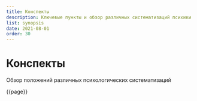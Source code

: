 ```yaml
---
title: Конспекты
description: Ключевые пункты и обзор различных систематизаций психики
list: synopsis
date: 2021-08-01
order: 30
---
```


# Конспекты

Обзор положений различных психологических систематизаций

<script setup>
  import {data} from './synopsis.data.js'
</script>

<page-card v-for="page in data"
 :key="page.title" v-bind="page.frontmatter" :url="page.url">{{page}}</page-card>
